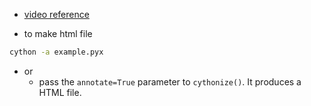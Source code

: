 -  [video reference](https://www.youtube.com/watch?v=JKCjsRDffXo)


-  to make html file
```sh
cython -a example.pyx
```
-  or
    -  pass the `annotate=True` parameter to `cythonize()`. It produces a HTML file.